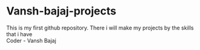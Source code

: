 # Vansh-bajaj-projects

This is my first github repository. There i will make my projects by the skills that i have
<br>
Coder - Vansh Bajaj
